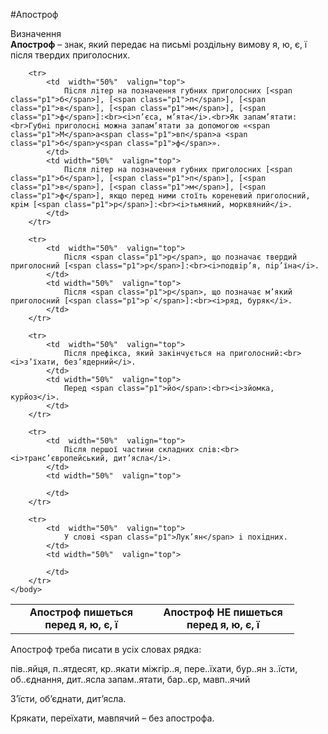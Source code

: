 #Апостроф

<div class="eoz-wrap">
<span class="eoz">Визначення</span>
<div class="eoz-text">
<strong>Апостроф</strong> – знак, який передає на письмi роздiльну вимову <span class="p1">я</span>, <span class="p1">ю</span>, <span class="p1">є</span>, <span class="p1">ї</span> пiсля твердих приголосних.
</div>
</div>




<table style="width: 90%;" align="center">
    <body>
        <tr>  
            <td  width="50%" align="center" valign="top">
                <b>Апостроф пишеться перед <span class="p1">я</span>, <span class="p1">ю</span>, <span class="p1">є</span>, <span class="p1">ї</span></b>
            </td>  
            <td width="50%" align="center" valign="top">
                <b>Апостроф НЕ пишеться перед <span class="p1">я</span>, <span class="p1">ю</span>, <span class="p1">є</span>, <span class="p1">ї</span></b>
            </td>                     
        </tr>

        <tr>  
            <td  width="50%"  valign="top">
                Пiсля лiтер на позначення губних приголосних [<span class="p1">б</span>], [<span class="p1">п</span>], [<span class="p1">в</span>], [<span class="p1">м</span>], [<span class="p1">ф</span>]:<br><i>п’єса, м’ята</i>.<br>Як запам’ятати:<br>Губнi приголоснi можна запам’ятати за допомогою «<span class="p1">М</span>а<span class="p1">вп</span>а <span class="p1">б</span>у<span class="p1">ф</span>».
            </td>  
            <td width="50%"  valign="top">
                Пiсля лiтер на позначення губних приголосних [<span class="p1">б</span>], [<span class="p1">п</span>], [<span class="p1">в</span>], [<span class="p1">м</span>], [<span class="p1">ф</span>], якщо перед ними стоїть кореневий приголосний, крiм [<span class="p1">р</span>]:<br><i>тьмяний, морквяний</i>.
            </td>                     
        </tr>

        <tr>  
            <td  width="50%"  valign="top">
                Пiсля <span class="p1">р</span>, що позначає твердий приголосний [<span class="p1">р</span>]:<br><i>подвiр’я, пiр’їна</i>.
            </td>  
            <td width="50%"  valign="top">
                Пiсля <span class="p1">р</span>, що позначає м’який приголосний [<span class="p1">р′</span>]:<br><i>ряд, буряк</i>.
            </td>                     
        </tr>

        <tr>  
            <td  width="50%"  valign="top">
                Пiсля префiкса, який закiнчується на приголосний:<br><i>з’їхати, без’ядерний</i>.
            </td>  
            <td width="50%"  valign="top">
                Перед <span class="p1">йо</span>:<br><i>зйомка, курйоз</i>.
            </td>                     
        </tr>

        <tr>  
            <td  width="50%"  valign="top">
                Пiсля першої частини складних слiв:<br><i>транс’європейський, дит’ясла</i>.
            </td>  
            <td width="50%"  valign="top">
                
            </td>                     
        </tr>

        <tr>  
            <td  width="50%"  valign="top">
                У словi <span class="p1">Лук’ян</span> i похiдних.
            </td>  
            <td width="50%"  valign="top">
                
            </td>                     
        </tr>
    </body>
</table>


<quiz> 
    <question>
       <p>Апостроф треба писати в усіх словах рядка:</p>
           <answer>пів..яйця, п..ятдесят, кр..якати</answer>
           <answer> міжгір..я, пере..їхати, бур..ян</answer>
           <answer correct> з..їсти, об..єднання, дит..ясла</answer>
           <answer> запам..ятати, бар..єр, мавп..ячий</answer>
      <explanation>
<p>З’їсти, об’єднати, дит’ясла.</p>
<p>Крякати, переїхати, мавпячий – без апострофа.</p> 
</explanation>
    </question>
</quiz> 
